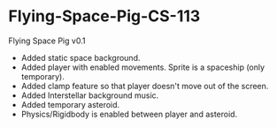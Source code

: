 # Flying-Space-Pig-CS-113

Flying Space Pig v0.1

- Added static space background.
- Added player with enabled movements. Sprite is a spaceship (only temporary).
- Added clamp feature so that player doesn't move out of the screen.
- Added Interstellar background music.
- Added temporary asteroid.
- Physics/Rigidbody is enabled between player and asteroid.
